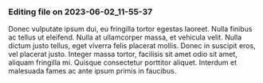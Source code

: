 

### Editing file on 2023-06-02_11-55-37

Donec vulputate ipsum dui, eu fringilla tortor egestas laoreet. Nulla finibus ac tellus ut eleifend. Nulla at ullamcorper massa, et vehicula velit. Nulla dictum justo tellus, eget viverra felis placerat mollis. Donec in suscipit eros, vel placerat justo. Integer massa tortor, facilisis sit amet odio sit amet, aliquam fringilla mi. Quisque consectetur porttitor aliquet. Interdum et malesuada fames ac ante ipsum primis in faucibus.


